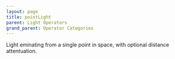```yaml
---
layout: page
title: pointLight
parent: Light Operators
grand_parent: Operator Categories
---
```


Light eminating from a single point in space, with optional distance attentuation.
